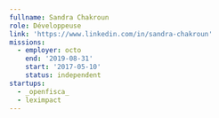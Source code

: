 ```yaml
---
fullname: Sandra Chakroun
role: Développeuse
link: 'https://www.linkedin.com/in/sandra-chakroun'
missions:
  - employer: octo
    end: '2019-08-31'
    start: '2017-05-10'
    status: independent
startups:
  - _openfisca_
  - leximpact
---
```


